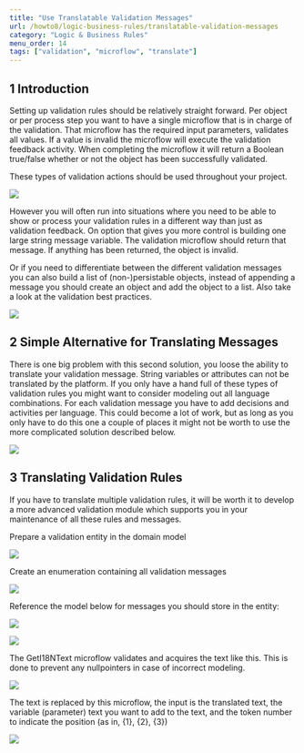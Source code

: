 ```yaml
---
title: "Use Translatable Validation Messages"
url: /howto8/logic-business-rules/translatable-validation-messages
category: "Logic & Business Rules"
menu_order: 14
tags: ["validation", "microflow", "translate"]
---
```


## 1 Introduction

Setting up validation rules should be relatively straight forward. Per object or per process step you want to have a single microflow that is in charge of the validation. That microflow has the required input parameters, validates all values. If a value is invalid the microflow will execute the validation feedback activity. When completing the microflow it will return a Boolean true/false whether or not the object has been successfully validated.

These types of validation actions should be used throughout your project. 

![](/attachments/howto8/logic-business-rules/translatable-validation-messages/18581628.png)

However you will often run into situations where you need to be able to show or process your validation rules in a different way than just as validation feedback. On option that gives you more control is building one large string message variable. The validation microflow should return that message. If anything has been returned, the object is invalid.

Or if you need to differentiate between the different validation messages you can also build a list of (non-)persistable objects, instead of appending a message you should create an object and add the object to a list. Also take a look at the validation best practices.

![](/attachments/howto8/logic-business-rules/translatable-validation-messages/18581627.png)

## 2 Simple Alternative for Translating Messages

There is one big problem with this second solution, you loose the ability to translate your validation message. String variables or attributes can not be translated by the platform. If you only have a hand full of these types of validation rules you might want to consider modeling out all language combinations. For each validation message you have to add decisions and activities per language. This could become a lot of work, but as long as you only have to do this one a couple of places it might not be worth to use the more complicated solution described below. 

![](/attachments/howto8/logic-business-rules/translatable-validation-messages/18581626.png)

## 3 Translating Validation Rules

If you have to translate multiple validation rules, it will be worth it to develop a more advanced validation module which supports you in your maintenance of all these rules and messages.

Prepare a validation entity in the domain model

![](/attachments/howto8/logic-business-rules/translatable-validation-messages/18581625.png)

Create an enumeration containing all validation messages

![](/attachments/howto8/logic-business-rules/translatable-validation-messages/18581624.png)

Reference the model below for messages you should store in the entity:

![](/attachments/howto8/logic-business-rules/translatable-validation-messages/model1.jpg)

![](/attachments/howto8/logic-business-rules/translatable-validation-messages/model2.jpg)

The GetI18NText microflow validates and acquires the text like this. This is done to prevent any nullpointers in case of incorrect modeling.

![](/attachments/howto8/logic-business-rules/translatable-validation-messages/model3.jpg)

The text is replaced by this microflow, the input is the translated text, the variable (parameter) text you want to add to the text, and the token number to indicate the position (as in, {1}, {2}, {3})

![](/attachments/howto8/logic-business-rules/translatable-validation-messages/model4.jpg)

